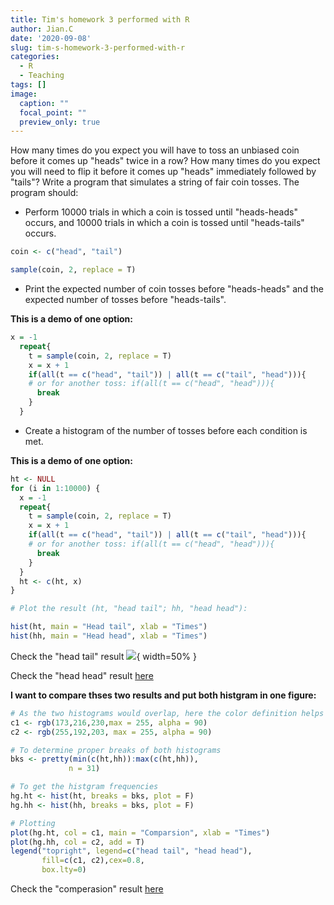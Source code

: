 ```yaml
---
title: Tim's homework 3 performed with R
author: Jian.C
date: '2020-09-08'
slug: tim-s-homework-3-performed-with-r
categories:
  - R
  - Teaching
tags: []
image:
  caption: ""
  focal_point: ""
  preview_only: true
---
```

How many times do you expect you will have to toss an unbiased coin before it comes up "heads" twice in a row? How many times do you expect you will need to flip it before it comes up "heads" immediately followed by "tails"? Write a program that simulates a string of fair coin tosses. The program should:

* Perform 10000 trials in which a coin is tossed until "heads-heads" occurs, and 10000 trials in which a coin is tossed until "heads-tails" occurs.

```r
coin <- c("head", "tail")

sample(coin, 2, replace = T)
```
* Print the expected number of coin tosses before "heads-heads" and the expected number of tosses before "heads-tails".

__This is a demo of one option:__
```r
x = -1
  repeat{
    t = sample(coin, 2, replace = T)
    x = x + 1
    if(all(t == c("head", "tail")) | all(t == c("tail", "head"))){ 
    # or for another toss: if(all(t == c("head", "head"))){
      break
    }
  }
```
* Create a histogram of the number of tosses before each condition is met.

__This is a demo of one option:__

```r
ht <- NULL
for (i in 1:10000) {
  x = -1
  repeat{
    t = sample(coin, 2, replace = T)
    x = x + 1
    if(all(t == c("head", "tail")) | all(t == c("tail", "head"))){ 
    # or for another toss: if(all(t == c("head", "head"))){
      break
    }
  }
  ht <- c(ht, x)
}

# Plot the result (ht, "head tail"; hh, "head head"): 

hist(ht, main = "Head tail", xlab = "Times")
hist(hh, main = "Head head", xlab = "Times")
```
Check the "head tail" result ![](hwk3/hw3.fig1.png){ width=50% }

Check the "head head" result [here](hwk3/hw3.fig2.png)

__I want to compare thses two results and put both histgram in one figure:__

```r
# As the two histograms would overlap, here the color definition helps create two transparent colors
c1 <- rgb(173,216,230,max = 255, alpha = 90)
c2 <- rgb(255,192,203, max = 255, alpha = 90)

# To determine proper breaks of both histograms
bks <- pretty(min(c(ht,hh)):max(c(ht,hh)), 
             n = 31)

# To get the histgram frequencies
hg.ht <- hist(ht, breaks = bks, plot = F)
hg.hh <- hist(hh, breaks = bks, plot = F)

# Plotting
plot(hg.ht, col = c1, main = "Comparsion", xlab = "Times")
plot(hg.hh, col = c2, add = T)
legend("topright", legend=c("head tail", "head head"),
       fill=c(c1, c2),cex=0.8,
       box.lty=0)
```
Check the "comperasion" result [here](hwk3/hw3.fig3.png)